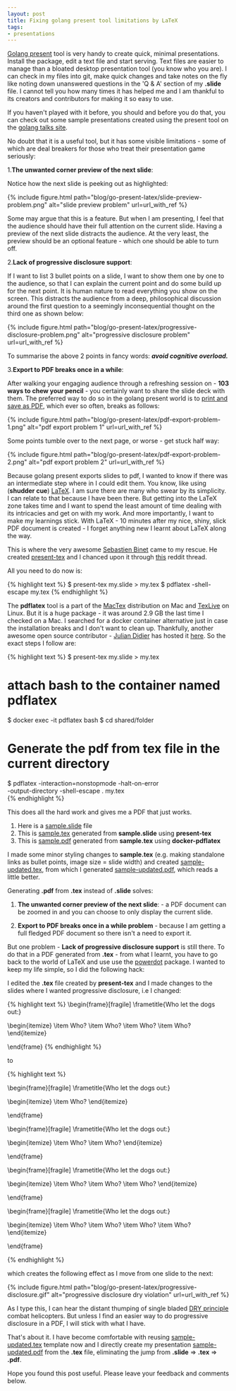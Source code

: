 ```yaml
---
layout: post
title: Fixing golang present tool limitations by LaTeX
tags:
- presentations
---
```


[Golang present](https://godoc.org/golang.org/x/tools/present) tool is very
handy to create quick, minimal presentations. Install the package, edit a text
file and start serving. Text files are easier to manage than a bloated
desktop presentation tool (you know who you are). I can check in my files into git,
make quick changes and take notes on the fly like noting down unanswered questions
in the 'Q & A' section of my **.slide** file. I cannot tell you how many times
it has helped me and I am thankful to its creators and contributors for making it
so easy to use.

If you haven't played with it before, you should and before you do that, you can check out
some sample presentations created using the present tool on the [golang talks site](https://talks.golang.org/2017).

No doubt that it is a useful tool, but it has some visible limitations - some of which
are deal breakers for those who treat their presentation game seriously:

1.**The unwanted corner preview of the next slide**:

Notice how the next slide is peeking out as highlighted:

<div class='pull-left' style="border: 0px solid black;">
{% include figure.html path="blog/go-present-latex/slide-preview-problem.png" alt="slide preview problem" url=url_with_ref %}
</div>

Some may argue that this is a feature. But when I am presenting, I feel that the
audience should have their full attention on the current slide. Having a preview
of the next slide distracts the audience. At the very least, the preview should be an
optional feature - which one should be able to turn off.

2.**Lack of progressive disclosure support**:

If I want to list 3 bullet points on a slide, I want to show them one by one to
the audience, so that I can explain the current point and do some build up for
the next point. It is human nature to read everything you show on the screen.
This distracts the audience from a deep, philosophical discussion around the first
question to a seemingly inconsequential thought on the third one as shown below: <br/>

<div class='pull-left' style="border: 0px so  lid black;">
{% include figure.html path="blog/go-present-latex/progressive-disclosure-problem.png" alt="progressive disclosure problem" url=url_with_ref %}
</div>

To summarise the above 2 points in fancy words: <b><i>avoid cognitive overload.</i></b>

3.**Export to PDF breaks once in a while**:

After walking your engaging audience through a refreshing session on - **103 ways to
chew your pencil** - you certainly want to share the slide deck with them. The preferred
way to do so in the golang present world is to [print and save as PDF](http://grokbase.com/t/gg/golang-nuts/13969znx74/go-nuts-present-slides-to-pdf),
which ever so often, breaks as follows:<br/>

<div class='pull-left' style="border: 0px so  lid black;">
{% include figure.html path="blog/go-present-latex/pdf-export-problem-1.png" alt="pdf export problem 1" url=url_with_ref %}
</div>

Some points tumble over to the next page, or worse - get stuck half way:<br/>

<div class='pull-left' style="border: 0px so  lid black;">
{% include figure.html path="blog/go-present-latex/pdf-export-problem-2.png" alt="pdf export problem 2" url=url_with_ref %}
</div>

Because golang present exports slides to pdf, I wanted to know if there was an
intermediate step where in I could edit them. You know, like using (<b>shudder cue</b>)
[LaTeX](https://www.latex-project.org/). I am sure there are many who swear by its
simplicity. I can relate to that because I have been there. But getting into the
LaTeX zone takes time and I want to spend the least amount of time dealing with its intricacies
and get on with my work. And more importantly, I want to make my learnings stick.
With LaTeX - 10 minutes after my nice, shiny, slick PDF document is created -
I forget anything new I learnt about LaTeX along the way.

This is where the very awesome [Sebastien Binet](https://github.com/sbinet) came
to my rescue. He created [present-tex](https://github.com/sbinet/present-tex) and
I chanced upon it through [this](https://www.reddit.com/r/golang/comments/3wrbng/presenttex_a_present_slide_to_latexbeamer/)
reddit thread.

All you need to do now is:

{% highlight text %}
$ present-tex my.slide > my.tex
$ pdflatex -shell-escape my.tex
{% endhighlight %}

The **pdflatex** tool is a part of the [MacTex](http://www.tug.org/mactex/) distribution on
Mac and [TexLive](http://www.tug.org/texlive/) on Linux. But it is a huge package - it was around
2.9 GB the last time I checked on a Mac. I searched for a docker container alternative just
in case the installation breaks and I don't want to clean up. Thankfully, another awesome
open source contributor - [Julian Didier](https://github.com/theredfish/docker-pdflatex) has
hosted it [here](https://github.com/theredfish/docker-pdflatex). So the exact steps I follow
are:

{% highlight text %}
$ present-tex my.slide > my.tex

# attach bash to the container named pdflatex
$ docker exec -it pdflatex bash
$ cd shared/folder

# Generate the pdf from tex file in the current directory
$ pdflatex -interaction=nonstopmode -halt-on-error \
-output-directory -shell-escape . my.tex  
{% endhighlight %}

This does all the hard work and gives me a PDF that just works.

1. Here is a [sample.slide](https://gist.github.com/saurabh-hirani/e03685b47620ef0536e3324fb34c2e61) file
2. This is [sample.tex](https://gist.github.com/saurabh-hirani/b21f209b53fd92e6f2516f5465983af5) generated from **sample.slide** using **present-tex**
3. This is [sample.pdf](https://github.com/saurabh-hirani/sample-uploads/blob/master/go-present-latex-post/sample.pdf) generated from **sample.tex** using **docker-pdflatex**

I made some minor styling changes to **sample.tex** (e.g. making standalone links as bullet points, image size = slide width) and created [sample-updated.tex](https://gist.github.com/saurabh-hirani/19bfb4d4f825d2423e6af2869588a105), from which I generated [sample-updated.pdf](https://github.com/saurabh-hirani/sample-uploads/blob/master/go-present-latex-post/sample-updated.pdf), which reads
a little better.

Generating **.pdf** from **.tex** instead of **.slide** solves:

1. **The unwanted corner preview of the next slide**: - a PDF document can be
   zoomed in and you can choose to only display the current slide.

2. **Export to PDF breaks once in a while problem** - because I am getting a full fledged
  PDF document so there isn't a need to export it.

But one problem - **Lack of progressive disclosure support** is still there. To
do that in a PDF generated from **.tex** - from what I learnt, you have to go back
to the world of LaTeX and use use the [powerdot](https://www.sharelatex.com/learn/Powerdot)
package. I wanted to keep my life simple, so I did the following hack:

I edited the **.tex** file created by **present-tex** and I made changes to
the slides where I wanted progressive disclosure, i.e I changed:

{% highlight text %}
\begin{frame}[fragile]
\frametitle{Who let the dogs out:}

\begin{itemize}
\item Who?
\item Who?
\item Who?
\item Who?
\end{itemize}

\end{frame}
{% endhighlight %}

to

{% highlight text %}

\begin{frame}[fragile]
\frametitle{Who let the dogs out:}

\begin{itemize}
\item Who?
\end{itemize}

\end{frame}

\begin{frame}[fragile]
\frametitle{Who let the dogs out:}

\begin{itemize}
\item Who?
\item Who?
\end{itemize}

\end{frame}

\begin{frame}[fragile]
\frametitle{Who let the dogs out:}

\begin{itemize}
\item Who?
\item Who?
\item Who?
\end{itemize}

\end{frame}

\begin{frame}[fragile]
\frametitle{Who let the dogs out:}

\begin{itemize}
\item Who?
\item Who?
\item Who?
\item Who?
\end{itemize}

\end{frame}

{% endhighlight %}

which creates the following effect as I move from one slide to the next:

{% include figure.html path="blog/go-present-latex/progressive-disclosure.gif" alt="progressive disclosure dry violation" url=url_with_ref %}

As I type this, I can hear the distant thumping of single bladed [DRY principle](https://en.wikipedia.org/wiki/Don%27t_repeat_yourself) combat
helicopters. But unless I find an easier way to do progressive disclosure in a
PDF, I will stick with what I have.

That's about it. I have become comfortable with reusing [sample-updated.tex](https://gist.github.com/saurabh-hirani/19bfb4d4f825d2423e6af2869588a105) template
  now and I directly create my presentation [sample-updated.pdf](https://github.com/saurabh-hirani/sample-uploads/blob/master/go-present-latex-post/sample-updated.pdf) from the **.tex** file, eliminating the jump from **.slide** => **.tex** => **.pdf**.

Hope you found this post useful. Please leave your feedback and comments below.
